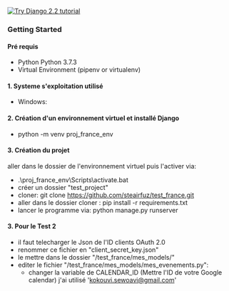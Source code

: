 [![Try Django 2.2 tutorial](https://static.codingforentrepreneurs.com/media/projects/try-django-22/images/share/try_django_2_2_share.jpg)](https://www.codingforentrepreneurs.com/projects/try-django-22)


### Getting Started

#### Pré requis
- Python Python 3.7.3
- Virtual Environment (pipenv or virtualenv)


#### 1. Systeme s'exploitation utilisé
- Windows: 


#### 2. Création d'un environnement virtuel et installé Django
- python -m venv proj_france_env


#### 3. Création du projet

aller dans le dossier de l'environnement virtuel puis l'activer via: 
- .\proj_france_env\Scripts\activate.bat
- créer un dossier  "test_project"
- cloner: git clone https://github.com/steairfuz/test_france.git
- aller dans le dossier cloner :  pip install -r requirements.txt
- lancer le programme via: python manage.py runserver

#### 3. Pour le Test 2
- il faut telecharger le Json de l'ID clients OAuth 2.0
- renommer ce fichier en "client_secret_key.json"
- le mettre dans le dossier "/test_france/mes_models/"
- editer le fichier "/test_france/mes_models/mes_evenements.py":
  - changer la variable de CALENDAR_ID  (Mettre l'ID de votre Google calendar) j'ai utilisé 'kokouvi.sewoavi@gmail.com'







